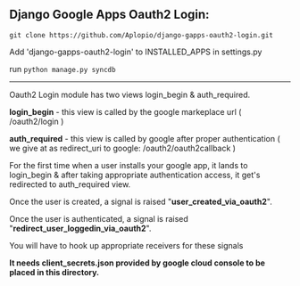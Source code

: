 Django Google Apps Oauth2 Login:
--------------------------------

`git clone https://github.com/Aplopio/django-gapps-oauth2-login.git`

Add 'django-gapps-oauth2-login' to INSTALLED_APPS in settings.py

run `python manage.py syncdb`

-----------------------------------------------------
 
Oauth2 Login module has two views login_begin & auth_required.

<b>login_begin</b> - this view is called by the google markeplace url ( /oauth2/login )

<b>auth_required</b> - this view is called by google after proper authentication ( we give at as redirect_uri to google: /oauth2/oauth2callback )

For the first time when a user installs your google app, it lands to login_begin & after taking appropriate authentication access, it get's redirected to auth_required view.

Once the user is created, a signal is raised "<b>user_created_via_oauth2</b>".

Once the user is authenticated, a signal is raised "<b>redirect_user_loggedin_via_oauth2</b>".

You will have to hook up appropriate receivers for these signals

<b>It needs client_secrets.json provided by google cloud console to be placed in this directory.</b>





